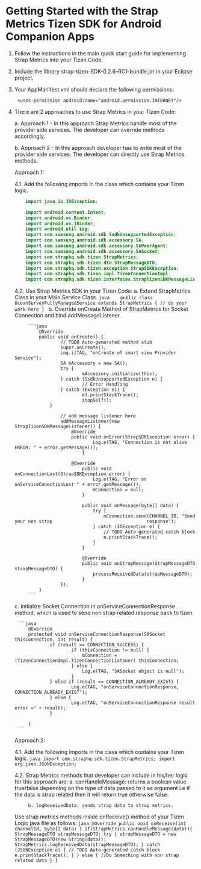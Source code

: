 Getting Started with the Strap Metrics Tizen SDK for Android Companion Apps
========================
1. Follow the instructions in the main quick start guide for implementing Strap Metrics into your Tizen Code.
2. Include the library strap-tizen-SDK-0.2.6-RC1-bundle.jar in your Eclipse project.
3. Your AppManifest.xml should declare the following permissions:

		<uses-permission android:name="android.permission.INTERNET"/>

4. There are 2 approaches to use Strap Metrics in your Tizen Code:

      a. Approach 1 - In this approach Strap Metrics handle most of the provider side services. The developer can override methods accordingly.
      
      b. Approach 2 - In this approach developer has to write most of the provider side services. The developer can directly use Strap Metrics methods.
        
      Approach 1:

	4.1. Add the following imports in the class which contains your Tizen logic.

	```java
    	import java.io.IOException;

    	import android.content.Intent;
    	import android.os.Binder;
    	import android.os.IBinder;
    	import android.util.Log;
    	import com.samsung.android.sdk.SsdkUnsupportedException;
    	import com.samsung.android.sdk.accessory.SA;
    	import com.samsung.android.sdk.accessory.SAPeerAgent;
    	import com.samsung.android.sdk.accessory.SASocket;
    	import com.straphq.sdk.tizen.StrapMetrics;
    	import com.straphq.sdk.tizen.dto.StrapMessageDTO;
    	import com.straphq.sdk.tizen.exception.StrapSDKException;
    	import com.straphq.sdk.tizen.impl.TizenConnectionImpl;
    	import com.straphq.sdk.tizen.interfaces.StrapTizenSDKMessageListener;
	```
	4.2. Use Strap Metrics SDK in your Tizen Code:
    		a. Extend StrapMetrics Class in your Main Service Class.
			```java   
   			public class OceanSurveyFullyManagedService extends StrapMetrics {
    				// do your work here
    			}
			```
    		b. Override onCreate Method of StrapMetrics for Socket Connection and bind addMessageListener.

			```java    
     			@Override
        		public void onCreate() {
            			// TODO Auto-generated method stub
            			super.onCreate();
             			Log.i(TAG, "onCreate of smart view Provider Service");
	                	SA mAccessory = new SA();
        	        	try {
                	    		mAccessory.initialize(this);
	                	} catch (SsdkUnsupportedException e) {
        	            		// Error Handling
	                	} catch (Exception e1) {
	                    		e1.printStackTrace();
        	             		stopSelf();
        			}

                		// add message listener here
                		addMessageListener(new StrapTizenSDKMessageListener() {
	                		@Override
        	        		public void onError(StrapSDKException error) {
                	    			Log.e(TAG, "Connection is not alive ERROR: " + error.getMessage());
	                    		}

	                   		@Override
        	            		public void onConnectionLost(StrapSDKException error) {
                	    			Log.e(TAG, "Error on onServiceConectionLost " + error.getMessage());
                    				mConnection = null;
                    			}

                    			public void onMessage(byte[] data) {
                    				try {
                    					mConnection.send(CHANNEL_ID, "Send your non strap 									response");
                    				} catch (IOException e) {
                    					// TODO Auto-generated catch block
                    					e.printStackTrace();
                    				}
                    			}

                    			@Override
                    			public void onStrapMessage(StrapMessageDTO strapMessageDTO) {
                    				processReceivedData(strapMessageDTO);
                    			}
                		});
        		}
			```

   c. Initialize Socket Connection in onServiceConnectionResponse method, which is used to send non strap related
      response back to tizen.
      
		```java
       		@Override
           	protected void onServiceConnectionResponse(SASocket thisConnection, int result) {
                	if (result == CONNECTION_SUCCESS) {
                      		if (thisConnection != null) {
                          		mConnection = (TizenConnectionImpl.TizenConnectionListener) thisConnection;
                      		} else {
                          		Log.e(TAG, "SASocket object is null");
                      		}
                  	} else if (result == CONNECTION_ALREADY_EXIST) {
                      		Log.e(TAG, "onServiceConnectionResponse, CONNECTION_ALREADY_EXIST");
                  	} else {
                      		Log.e(TAG, "onServiceConnectionResponse result error =" + result);
                  	}

           	}
		```
      Approach 2:

	4.1. Add the following imports in the class which contains your Tizen logic.
		```java
    		import com.straphq.sdk.tizen.StrapMetrics;
    		import org.json.JSONException;
		```
    
	4.2. Strap Metrics methods that developer can include in his/her logic for this approach are:
    		a. canHandleMessage: returns a boolean value true/false depending on the type of data passed to it as argument i.e if the data is strap related then it will return true otherwise false.
    		
    		b. logReceivedData: sends strap data to strap metrics.

   	Use strap metrics methods inside onReceive() method of your Tizen Logic java file as follows:
		```java
    		@Override
    		public void onReceive(int channelId, byte[] data) {
    			if(StrapMetrics.canHandleMessage(data)){
    				StrapMessageDTO strapMessageDTO;
    				try {
    					strapMessageDTO = new StrapMessageDTO(new String(data));
    					StrapMetrics.logReceivedData(strapMessageDTO);
	    			} catch (JSONException e) {
	    				// TODO Auto-generated catch block
    					e.printStackTrace();
    				}
    			} else {
    				//Do Something with non strap related data
    			}
    		}
    		```
